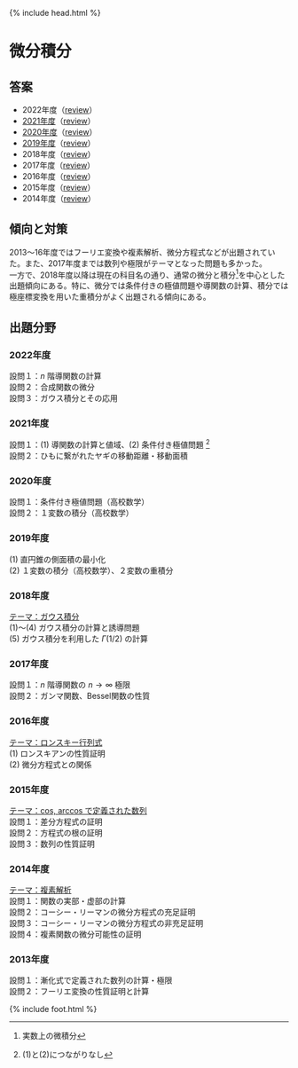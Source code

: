{% include head.html %}

# 微分積分

## 答案
- 2022年度（[review](review2022.md)）
- [2021年度](https://acrobat.adobe.com/link/track?uri=urn:aaid:scds:US:02765bf7-bc46-4644-b0b3-09aafe15f36b)（[review](review2021.md)）
- [2020年度](https://acrobat.adobe.com/link/track?uri=urn:aaid:scds:US:2beec146-d699-4f78-9164-66f4f3e8f883)（[review](review2020.md)）
- [2019年度](https://acrobat.adobe.com/link/track?uri=urn:aaid:scds:US:5d831900-69e5-41f4-ae6f-db69fef756be)（[review](review2019.md)）
- 2018年度（[review](review2018.md)）
- 2017年度（[review](review2017.md)）
- 2016年度（[review](review2016.md)）
- 2015年度（[review](review2015.md)）
- 2014年度（[review](review2014.md)）

## 傾向と対策
2013〜16年度ではフーリエ変換や複素解析、微分方程式などが出題されていた。また、2017年度までは数列や極限がテーマとなった問題も多かった。  
一方で、2018年度以降は現在の科目名の通り、通常の微分と積分[^1]を中心とした出題傾向にある。特に、微分では条件付きの極値問題や導関数の計算、積分では極座標変換を用いた重積分がよく出題される傾向にある。

[^1]: 実数上の微積分

## 出題分野
### 2022年度
設問１：$n$ 階導関数の計算  
設問２：合成関数の微分  
設問３：ガウス積分とその応用

### 2021年度
設問１：(1) 導関数の計算と値域、(2) 条件付き極値問題 [^2]  
設問２：ひもに繋がれたヤギの移動距離・移動面積

[^2]:(1)と(2)につながりなし

### 2020年度
設問１：条件付き極値問題（高校数学）  
設問２：１変数の積分（高校数学）

### 2019年度
(1) 直円錐の側面積の最小化  
(2) １変数の積分（高校数学）、２変数の重積分

### 2018年度
<u>テーマ：ガウス積分</u>  
(1)〜(4) ガウス積分の計算と誘導問題  
(5) ガウス積分を利用した $\Gamma(1/2)$ の計算

### 2017年度
設問１：$n$ 階導関数の $n\rightarrow\infty$ 極限  
設問２：ガンマ関数、Bessel関数の性質

### 2016年度
<u>テーマ：ロンスキー行列式</u>  
(1) ロンスキアンの性質証明  
(2) 微分方程式との関係

### 2015年度
<u>テーマ：cos, arccos で定義された数列</u>  
設問１：差分方程式の証明  
設問２：方程式の根の証明  
設問３：数列の性質証明

### 2014年度
<u>テーマ：複素解析</u>  
設問１：関数の実部・虚部の計算  
設問２：コーシー・リーマンの微分方程式の充足証明  
設問３：コーシー・リーマンの微分方程式の非充足証明  
設問４：複素関数の微分可能性の証明

### 2013年度
設問１：漸化式で定義された数列の計算・極限  
設問２：フーリエ変換の性質証明と計算

{% include foot.html %}